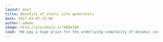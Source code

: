 ```yaml
---
layout: post
title: Benefits of static site generators
date: 2017-03-07 12:00
author: w9wen
image: http://placehold.it/900x300
lead: "We pay a huge price for the underlying complexity of dynamic code running on a server for every request - a price we could avoid paying entirely when this kind of complexity is not needed."
---
```

